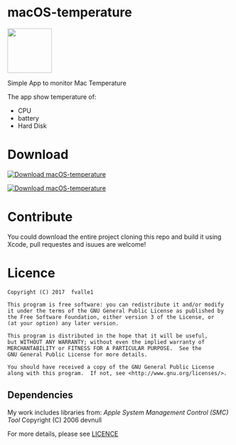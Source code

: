 # macOS-temperature
<a href="https://openclipart.org/detail/85069/pixzain-thermometer" target="_Blank"><img src="https://openclipart.org/download/85069/pixzain-thermometer.svg" height="100"/></a>

Simple App to monitor Mac Temperature

The app show temperature of:
- CPU
- battery
- Hard Disk

# Download
[![Download macOS-temperature](https://img.shields.io/sourceforge/dm/macos-temperature.svg)](https://sourceforge.net/projects/macos-temperature/files/latest/download)

[![Download macOS-temperature](https://a.fsdn.com/con/app/sf-download-button)](https://sourceforge.net/projects/macos-temperature/files/latest/download)

# Contribute

You could download the entire project cloning this repo and build it using Xcode, pull requestes and isuues are welcome!

# Licence
    Copyright (C) 2017  fvalle1

    This program is free software: you can redistribute it and/or modify
    it under the terms of the GNU General Public License as published by
    the Free Software Foundation, either version 3 of the License, or
    (at your option) any later version.

    This program is distributed in the hope that it will be useful,
    but WITHOUT ANY WARRANTY; without even the implied warranty of
    MERCHANTABILITY or FITNESS FOR A PARTICULAR PURPOSE.  See the
    GNU General Public License for more details.

    You should have received a copy of the GNU General Public License
    along with this program.  If not, see <http://www.gnu.org/licenses/>.

## Dependencies
My work includes libraries from:
*Apple System Management Control (SMC) Tool*
Copyright (C) 2006 devnull

For more details, please see [LICENCE](LICENCE)
